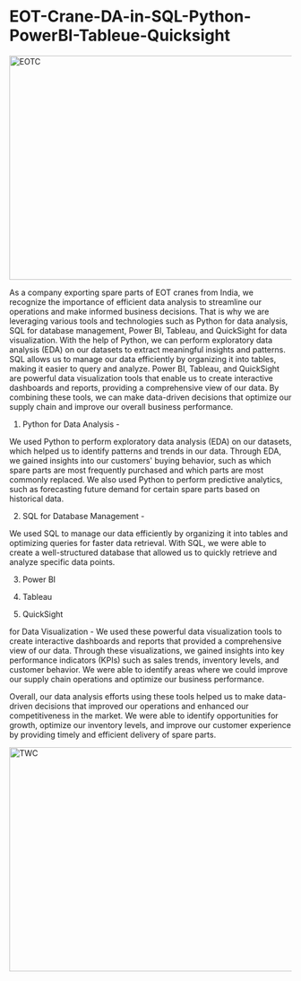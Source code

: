 # EOT-Crane-DA-in-SQL-Python-PowerBI-Tableue-Quicksight

<img src="https://aicranes.com/wp-content/uploads/2020/10/overhead-crane-1.gif" alt="EOTC" width="1100" height="400">

As a company exporting spare parts of EOT cranes from India, we recognize the importance of efficient data analysis to streamline our operations and make 
informed business decisions. That is why we are leveraging various tools and technologies such as Python for data analysis, SQL for database management,
Power BI, Tableau, and QuickSight for data visualization. With the help of Python, we can perform exploratory data analysis (EDA) on our datasets to extract 
meaningful insights and patterns. SQL allows us to manage our data efficiently by organizing it into tables, making it easier to query and analyze. Power BI, 
Tableau, and QuickSight are powerful data visualization tools that enable us to create interactive dashboards and reports, providing a comprehensive view of 
our data. By combining these tools, we can make data-driven decisions that optimize our supply chain and improve our overall business performance.


1. Python for Data Analysis -

We used Python to perform exploratory data analysis (EDA) on our datasets, which helped us to identify patterns and trends in our data. Through EDA, we gained insights into our customers' buying behavior, such as which spare parts are most frequently purchased and which parts are most commonly replaced. We also used Python to perform predictive analytics, such as forecasting future demand for certain spare parts based on historical data.

2. SQL for Database Management -

We used SQL to manage our data efficiently by organizing it into tables and optimizing queries for faster data retrieval. With SQL, we were able to create a well-structured database that allowed us to quickly retrieve and analyze specific data points.

3. Power BI

4. Tableau

5. QuickSight 

for Data Visualization - We used these powerful data visualization tools to create interactive dashboards and reports that provided a comprehensive view of our data. Through these visualizations, we gained insights into key performance indicators (KPIs) such as sales trends, inventory levels, and customer behavior. We were able to identify areas where we could improve our supply chain operations and optimize our business performance.

Overall, our data analysis efforts using these tools helped us to make data-driven decisions that improved our operations and enhanced our competitiveness in the market. We were able to identify opportunities for growth, optimize our inventory levels, and improve our customer experience by providing timely and efficient delivery of spare parts.

<img src="https://i.pinimg.com/originals/c9/ef/4d/c9ef4d8eea3b9ae322c0163480be7c7c.gif" alt="TWC" width="1100" height="400">


